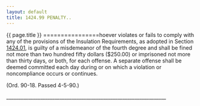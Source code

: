 ```yaml
---
layout: default 
title: 1424.99 PENALTY..
---
```


{{ page.title }}
================hoever violates or fails to comply with any of the provisions of the
Insulation Requirements, as adopted in Section [1424.01](56ddc479.html),
is guilty of a misdemeanor of the fourth degree and shall be fined not
more than two hundred fifty dollars (\$250.00) or imprisoned not more
than thirty days, or both, for each offense. A separate offense shall be
deemed committed each day during or on which a violation or
noncompliance occurs or continues.

(Ord. 90-18. Passed 4-5-90.)

\_\_\_\_\_\_\_\_\_\_\_\_\_\_\_\_\_\_\_\_\_\_\_\_\_\_\_\_\_\_\_\_\_\_\_\_\_\_\_\_\_\_\_\_\_\_\_\_\_\_\_\_\_\_\_\_\_\_\_\_\_\_\_\_\_\_
